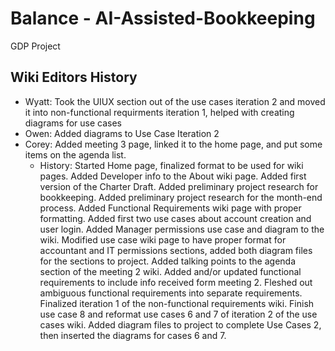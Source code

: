 # Balance - AI-Assisted-Bookkeeping
GDP Project

## Wiki Editors History
* Wyatt: Took the UIUX section out of the use cases iteration 2 and moved it into non-functional requirments iteration 1, helped with creating diagrams for use cases
* Owen: Added diagrams to Use Case Iteration 2
* Corey: Added meeting 3 page, linked it to the home page, and put some items on the agenda list.
  * History: Started Home page, finalized format to be used for wiki pages. Added Developer info to the About wiki page. Added first version of the Charter Draft. Added preliminary project research for bookkeeping. Added preliminary project research for the month-end process. Added Functional Requirements wiki page with proper formatting. Added first two use cases about account creation and user login. Added Manager permissions use case and diagram to the wiki. Modified use case wiki page to have proper format for accountant and IT permissions sections, added both diagram files for the sections to project. Added talking points to the agenda section of the meeting 2 wiki. Added and/or updated functional requirements to include info received form meeting 2. Fleshed out ambiguous functional requirements into separate requirements. Finalized iteration 1 of the non-functional requirements wiki. Finish use case 8 and reformat use cases 6 and 7 of iteration 2 of the use cases wiki. Added diagram files to project to complete Use Cases 2, then inserted the diagrams for cases 6 and 7.
